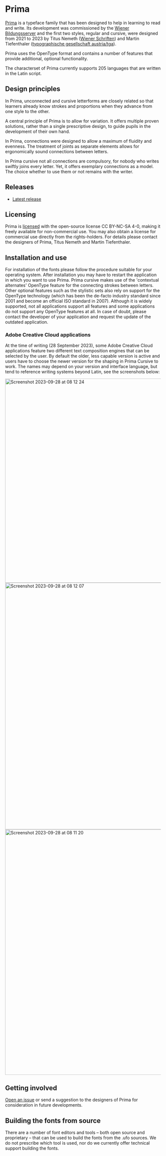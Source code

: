 # Prima

[Prima](https://www.schulschrift.at/) is a typeface family that has been designed to help in learning to read and write. Its development was commissioned by the [Wiener Bildungsserver](https://bildungsserver.wien/) and the first two styles, regular and cursive, were designed from 2021 to 2023 by Titus Nemeth ([Wiener Schriften](https://wienerschriften.at/)) and Martin Tiefenthaler ([typographische gesellschaft austria/tga](https://typographischegesellschaft.at/)).

Prima uses the OpenType format and contains a number of features that provide additional, optional functionality. 

The characterset of Prima currently supports 205 languages that are written in the Latin script.

## Design principles

In Prima, unconnected and cursive letterforms are closely related so that learners already know strokes and proportions when they advance from one style to the other.

A central principle of Prima is to allow for variation. It offers multiple proven solutions, rather than a single prescriptive design, to guide pupils in the development of their own hand.

In Prima, connections were designed to allow a maximum of fluidity and evenness. The treatment of joints as separate elements allows for ergonomically sound connections between letters.

In Prima cursive not all connections are compulsory, for nobody who writes swiftly joins every letter. Yet, it offers exemplary connections as a model. The choice whether to use them or not remains with the writer.

## Releases

* [Latest release](../../releases/latest)

## Licensing
Prima is [licensed](https://github.com/WienerSchriften/Prima/blob/main/LICENSE.md) with the open-source license CC BY-NC-SA 4-0, making it freely available for non-commercial use. You may also obtain a license for commercial use directly from the rights-holders. For details please contact the designers of Prima, Titus Nemeth and Martin Tiefenthaler.

## Installation and use
For installation of the fonts please follow the procedure suitable for your operating system. After installation you may have to restart the application in which you want to use Prima. Prima cursive makes use of the 'contextual alternates' OpenType feature for the connecting strokes between letters. Other optional features such as the stylistic sets also rely on support for the OpenType technology (which has been the de-facto industry standard since 2001 and become an official ISO standard in 2007). Although it is widely supported, not all applications support all features and some applications do not support any OpenType features at all. In case of doubt, please contact the developer of your application and request the update of the outdated application.

### Adobe Creative Cloud applications
At the time of writing (28 September 2023), some Adobe Creative Cloud applications feature two different text composition engines that can be selected by the user. By default the older, less capable version is active and users have to choose the newer version for the shaping in Prima Cursive to work. The names may depend on your version and interface language, but tend to reference writing systems beyond Latin, see the screenshots below:

<img width="661" alt="Screenshot 2023-09-28 at 08 12 24" src="https://github.com/WienerSchriften/Prima/assets/122893870/c7950649-208a-4682-aade-4221a2c6715c">
<img width="799" alt="Screenshot 2023-09-28 at 08 12 07" src="https://github.com/WienerSchriften/Prima/assets/122893870/7627b25a-d256-4272-93a8-0aba9ae099e8">
<img width="795" alt="Screenshot 2023-09-28 at 08 11 20" src="https://github.com/WienerSchriften/Prima/assets/122893870/e5cc3547-7d24-4531-8096-a9942b21fc81">

## Getting involved

[Open an issue](https://github.com/wienerschriften/prima/issues) or send a suggestion to the designers of Prima for consideration in future developments.

## Building the fonts from source

There are a number of font editors and tools – both open source and proprietary – that can be used to build the fonts from the .ufo sources. We do not prescribe which tool is used, nor do we currently offer technical support building the fonts.
